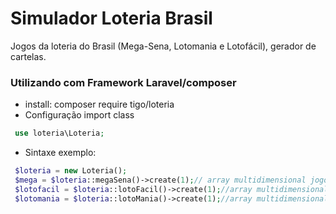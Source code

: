 # Simulador Loteria Brasil
Jogos da loteria do Brasil (Mega-Sena, Lotomania e Lotofácil), gerador de cartelas.  
### Utilizando com Framework Laravel/composer
- install: composer require tigo/loteria
- Configuração import class 
```php
 use loteria\Loteria;
``` 
- Sintaxe exemplo:
```php
 $loteria = new Loteria(); 
 $mega = $loteria::megaSena()->create(1);// array multidimensional jogos da mega-sena
 $lotofacil = $loteria::lotoFacil()->create(1);//array multidimensional jogos lotofacil
 $lotomania = $loteria::lotoMania()->create(1);//array multidimensional jogos lotomania
 ```

